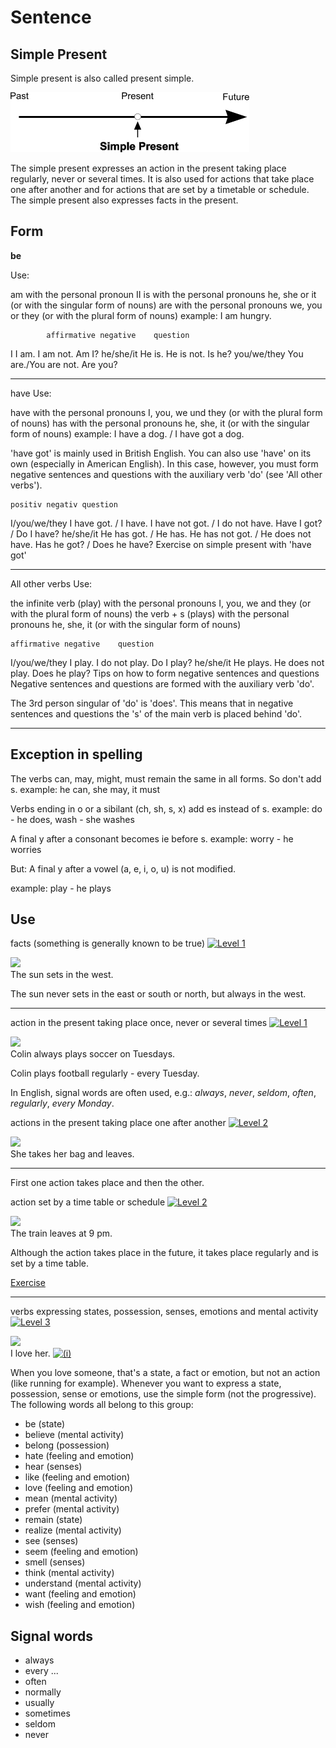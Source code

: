 # Sentence

## Simple Present 
Simple present is also called present simple.

![simple present](../../assets/simple-present.png)

The simple present expresses an action in the present taking place regularly, never or several times. It is also used for actions that take place one after another and for actions that are set by a timetable or schedule. The simple present also expresses facts in the present.

## Form

**be**

Use:

am with the personal pronoun II
is with the personal pronouns he, she or it (or with the singular form of nouns)
are with the personal pronouns we, you or they (or with the plural form of nouns)
example: I am hungry.

            affirmative	negative	question
I	        I am.	    I am not.	Am I?
he/she/it	He is.	    He is not.	Is he?
you/we/they	You are./You are not.	Are you?

----

have
Use:

have with the personal pronouns I, you, we und they (or with the plural form of nouns)
has with the personal pronouns he, she, it (or with the singular form of nouns)
example: I have a dog. / I have got a dog.

'have got' is mainly used in British English. You can also use 'have' on its own (especially in American English). In this case, however, you must form negative sentences and questions with the auxiliary verb 'do' (see 'All other verbs').

 	positiv	negativ	question
I/you/we/they	I have got. / I have.	I have not got. / I do not have.	Have I got? / Do I have?
he/she/it	He has got. / He has.	He has not got. / He does not have.	Has he got? / Does he have?
Exercise on simple present with 'have got'

----

All other verbs
Use:

the infinite verb (play) with the personal pronouns I, you, we and they (or with the plural form of nouns)
the verb + s (plays) with the personal pronouns he, she, it (or with the singular form of nouns)

 	affirmative	negative	question
I/you/we/they	I play.	I do not play.	Do I play?
he/she/it	He plays.	He does not play.	Does he play?
Tips on how to form negative sentences and questions
Negative sentences and questions are formed with the auxiliary verb 'do'.


The 3rd person singular of 'do' is 'does'. This means that in negative sentences and questions the 's' of the main verb is placed behind 'do'.

---- 
## **Exception in spelling**

The verbs can, may, might, must remain the same in all forms. So don't add s.
example: he can, she may, it must

Verbs ending in o or a sibilant (ch, sh, s, x) add es instead of s.
example: do - he does, wash - she washes

A final y after a consonant becomes ie before s.
example: worry - he worries

But: A final y after a vowel (a, e, i, o, u) is not modified.

example: play - he plays

## Use

facts (something is generally known to be true) [![Level 1](https://www.ego4u.com/images/misc/level-1.png)](https://www.ego4u.com/en/cram-up/grammar/simple-present/use#p0)

![](https://www.ego4u.com/images/grammar/simple-present-2.png)  
The sun sets in the west.

The sun never sets in the east or south or north, but always in the west.

----

action in the present taking place once, never or several times [![Level 1](https://www.ego4u.com/images/misc/level-1.png)](https://www.ego4u.com/en/cram-up/grammar/simple-present/use#p1)

![](https://www.ego4u.com/images/grammar/simple-present-3.png)  
Colin always plays soccer on Tuesdays.

Colin plays football regularly - every Tuesday.

In English, signal words are often used, e.g.: _always_, _never_, _seldom_, _often_, _regularly_, _every Monday_.

actions in the present taking place one after another [![Level 2](https://www.ego4u.com/images/misc/level-2.png)](https://www.ego4u.com/en/cram-up/grammar/simple-present/use#p2)

![](https://www.ego4u.com/images/grammar/simple-present-4.png)  
She takes her bag and leaves.

----

First one action takes place and then the other.

action set by a time table or schedule [![Level 2](https://www.ego4u.com/images/misc/level-2.png)](https://www.ego4u.com/en/cram-up/grammar/simple-present/use#p3)

![](https://www.ego4u.com/images/grammar/simple-present-5.png)  
The train leaves at 9 pm.

Although the action takes place in the future, it takes place regularly and is set by a time table.

[Exercise](https://www.ego4u.com/en/cram-up/grammar/simple-present/use/exercises?04)

----

verbs expressing states, possession, senses, emotions and mental activity[![Level 3](https://www.ego4u.com/images/misc/level-3.png)](https://www.ego4u.com/en/cram-up/grammar/simple-present/use#p4)

![](https://www.ego4u.com/images/grammar/simple-present-6.png)  
I love her. [![(i)](https://www.ego4u.com/images/icons/balloonr12c.gif)](https://www.ego4u.com/en/cram-up/grammar/simple-present/use#p5)

When you love someone, that's a state, a fact or emotion, but not an action (like running for example). Whenever you want to express a state, possession, sense or emotions, use the simple form (not the progressive). The following words all belong to this group:

-   be (state)
-   believe (mental activity)
-   belong (possession)
-   hate (feeling and emotion)
-   hear (senses)
-   like (feeling and emotion)
-   love (feeling and emotion)
-   mean (mental activity)
-   prefer (mental activity)
-   remain (state)
-   realize (mental activity)
-   see (senses)
-   seem (feeling and emotion)
-   smell (senses)
-   think (mental activity)
-   understand (mental activity)
-   want (feeling and emotion)
-   wish (feeling and emotion)

## Signal words

-   always
-   every ...
-   often
-   normally
-   usually
-   sometimes
-   seldom
-   never

